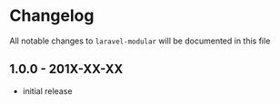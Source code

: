 # Changelog

All notable changes to `laravel-modular` will be documented in this file

## 1.0.0 - 201X-XX-XX

- initial release
